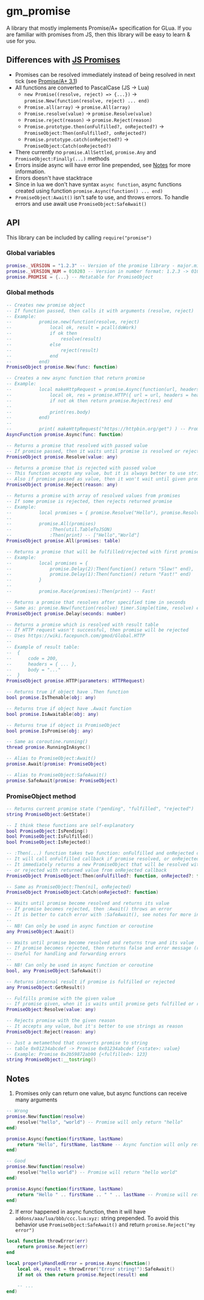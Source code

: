 # gm_promise
A library that mostly implements Promise/A+ specification for GLua.
If you are familiar with promises from JS, then this library will be easy to learn & use for you.

## Differences with [JS Promises](https://developer.mozilla.org/en-US/docs/Web/JavaScript/Reference/Global_Objects/Promise)
* Promises can be resolved immediately instead of being resolved in next tick (see [Promise/A+ 3.1](https://promisesaplus.com/#notes))
* All functions are converted to PascalCase (JS -> Lua)
    * `new Promise((resolve, reject) => {...})` -> `promise.New(function(resolve, reject) ... end)`
    * `Promise.all(array)` -> `promise.All(array)`
    * `Promise.resolve(value)` -> `promise.Resolve(value)`
    * `Promise.reject(reason)` -> `promise.Reject(reason)`
    * `Promise.prototype.then(onFulfilled?, onRejected?)` -> `PromiseObject:Then(onFulfilled?, onRejected?)`
    * `Promise.prototype.catch(onRejected?)` -> `PromiseObject:Catch(onRejected?)`
* There currently no `promise.AllSettled`, `promise.Any` and `PromiseObject:Finally(...)` methods
* Errors inside async will have error line prepended, see [Notes](#notes) for more information.
* Errors doesn't have stacktrace
* Since in lua we don't have syntax `async function`, async functions created using function `promise.Async(function() ... end)`
* `PromiseObject:Await()` isn't safe to use, and throws errors. To handle errors and use await use `PromiseObject:SafeAwait()`


## API
This library can be included by calling `require("promise")`
### Global variables
```lua
promise._VERSION = "1.2.3" -- Version of the promise library - major.minor.patch
promise._VERSION_NUM = 010203 -- Version in number format: 1.2.3 -> 010203 | 99.56.13 -> 995613
promise.PROMISE = {...} -- Metatable for PromiseObject
```

### Global methods
```lua
-- Creates new promise object
-- If function passed, then calls it with arguments (resolve, reject)
-- Example:
--          promise.new(function(resolve, reject)
--              local ok, result = pcall(doWork)
--              if ok then
--                  resolve(result)
--              else
--                  reject(result)
--              end
--          end)
PromiseObject promise.New(func: function)

-- Creates a new async function that return promise
-- Example:
--          local makeHttpRequest = promise.Async(function(url, headers))
--              local ok, res = promise.HTTP({ url = url, headers = headers })
--              if not ok then return promise.Reject(res) end
--              
--              print(res.body)
--          end)
--
--          print( makeHttpRequest("https://httpbin.org/get") ) -- Promise 0x2b59872ab90 {<pending>}
AsyncFunction promise.Async(func: function)

-- Returns a promise that resolved with passed value
-- If promise passed, then it waits until promise is resolved or rejected
PromiseObject promise.Resolve(value: any)

-- Returns a promise that is rejected with passed value
-- This function accepts any value, but it is always better to use string
-- Also if promise passed as value, then it won't wait until given promise is resolved
PromiseObject promise.Reject(reason: any)

-- Returns a promise with array of resolved values from promises
-- If some promise is rejected, then rejects returned promise
-- Example:
--          local promises = { promise.Resolve("Hello"), promise.Resolve("World") }
--
--          promise.All(promises)
--              :Then(util.TableToJSON)
--              :Then(print) -- ["Hello","World"]
PromiseObject promise.All(promises: table)

-- Returns a promise that will be fulfilled/rejected with first promise.
-- Example:
--          local promises = {
--              promise.Delay(2):Then(function() return "Slow!" end),
--              promise.Delay(1):Then(function() return "Fast!" end)
--          }
--
--          promise.Race(promises):Then(print) -- Fast!

-- Returns a promise that resolves after specified time in seconds
-- Same as: promise.New(function(resolve) timer.Simple(time, resolve) end)
PromiseObject promise.Delay(seconds: number)

-- Returns a promise which is resolved with result table
-- If HTTP request wasn't successful, then promise will be rejected
-- Uses https://wiki.facepunch.com/gmod/Global.HTTP
-- 
-- Example of result table:
--  {
--      code = 200,
--      headers = { ... },
--      body = "..."
--  }
PromiseObject promise.HTTP(parameters: HTTPRequest)

-- Returns true if object have .Then function
bool promise.IsThenable(obj: any)

-- Returns true if object have .Await function
bool promise.IsAwaitable(obj: any)

-- Returns true if object is PromiseObject
bool promise.IsPromise(obj: any)

-- Same as coroutine.running()
thread promise.RunningInAsync()

-- Alias to PromiseObject:Await()
promise.Await(promise: PromiseObject)

-- Alias to PromiseObject:SafeAwait()
promise.SafeAwait(promise: PromiseObject)
```

### PromiseObject method
```lua
-- Returns current promise state ("pending", "fulfilled", "rejected")
string PromiseObject:GetState()

-- I think these functions are self-explanatory
bool PromiseObject:IsPending()
bool PromiseObject:IsFulfilled()
bool PromiseObject:IsRejected()

-- :Then(...) function takes two function: onFulfilled and onRejected callbacks
-- It will call onFulfilled callback if promise resolved, or onRejected callback if rejected
-- It immediately returns a new PromiseObject that will be resolved with returned value from onFulfilled callback, 
-- or rejected with returned value from onRejected callback
PromiseObject PromiseObject:Then(onFulfilled?: function, onRejected?: function)

-- Same as PromiseObject:Then(nil, onRejected)
PromiseObject PromiseObject:Catch(onRejected?: function)

-- Waits until promise become resolved and returns its value
-- If promise becomes rejected, then :Await() throws an error
-- It is better to catch error with :SafeAwait(), see notes for more information
--
-- NB! Can only be used in async function or coroutine
any PromiseObject:Await()

-- Waits until promise become resolved and returns true and its value
-- If promise becomes rejected, then returns false and error message (rejected value)
-- Useful for handling and forwarding errors
--
-- NB! Can only be used in async function or coroutine
bool, any PromiseObject:SafeAwait()

-- Returns internal result if promise is fulfilled or rejected
any PromiseObject:GetResult()

-- Fulfills promise with the given value
-- If promise given, when it is waits until promise gets fulfilled or rejected
PromiseObject:Resolve(value: any)

-- Rejects promise with the given reason
-- It accepts any value, but it's better to use strings as reason
PromiseObject:Reject(reason: any)

-- Just a metamethod that converts promise to string
-- table 0x01234abcdef -> Promise 0x01234abcdef {<state>: value}
-- Example: Promise 0x2b59872ab90 {<fulfilled>: 123}
string PromiseObject:__tostring()
```

## Notes
1. Promises only can return one value, but async functions can receive many arguments
```lua
-- Wrong
promise.New(function(resolve)
    resolve("hello", "world") -- Promise will only return "hello"
end)

promise.Async(function(firstName, lastName)
    return "Hello", firstName, lastName -- Async function will only return "Hello"
end)

-- Good
promise.New(function(resolve)
    resolve("hello world") -- Promise will return "hello world"
end)

promise.Async(function(firstName, lastName)
    return "Hello " .. firstName .. " " .. lastName -- Promise will return "Hello Steven Universe"
end)
```

2. If error happened in async function, then it will have `addons/aaa/lua/bbb/ccc.lua:xyz:` string prepended. To avoid this behavior use `PromiseObject:SafeAwait()` and return `promise.Reject("my error")`
```lua
local function throwError(err)
    return promise.Reject(err)
end

local properlyHandledError = promise.Async(function()
    local ok, result = throwError("Error string!"):SafeAwait()
    if not ok then return promise.Reject(result) end

    -- ...
end)
```
